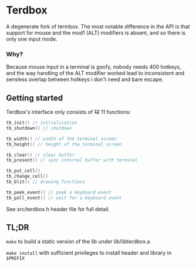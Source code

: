 # Terdbox

A degenerate fork of termbox. The most notable difference in the API is that 
support for mouse and the mod1 (ALT) modifiers is absent, and so there is only 
one input mode.

### Why? 

Because mouse input in a terminal is goofy, nobody needs 400 hotkeys, and
the way handling of the ALT modifier worked lead to inconsistent and sensless
overlap between hotkeys i don't need and bare escape.

## Getting started
Terdbox's interface only consists of ~~12~~ 11 functions:
```c
tb_init() // initialization
tb_shutdown() // shutdown

tb_width() // width of the terminal screen
tb_height() // height of the terminal screen

tb_clear() // clear buffer
tb_present() // sync internal buffer with terminal

tb_put_cell()
tb_change_cell()
tb_blit() // drawing functions

tb_peek_event() // peek a keyboard event
tb_poll_event() // wait for a keyboard event
```
See src/terdbox.h header file for full detail.

## TL;DR

`make` to build a static version of the lib under lib/libterdbox.a

`make install` with sufficient privileges to install header and library in `$PREFIX`
